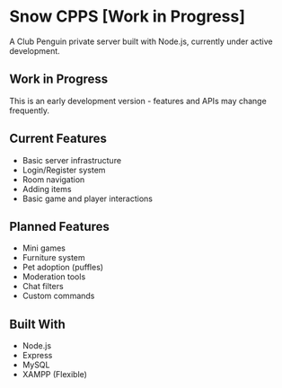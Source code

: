 # Snow CPPS [Work in Progress]

A Club Penguin private server built with Node.js, currently under active development.

## Work in Progress

This is an early development version - features and APIs may change frequently.

## Current Features 
- Basic server infrastructure
- Login/Register system
- Room navigation
- Adding items
- Basic game and player interactions

## Planned Features
- Mini games
- Furniture system
- Pet adoption (puffles)
- Moderation tools
- Chat filters
- Custom commands

## Built With
- Node.js
- Express
- MySQL
- XAMPP (Flexible)

